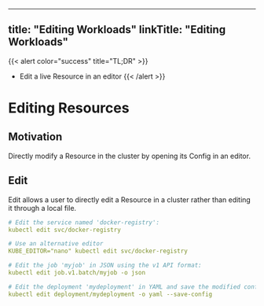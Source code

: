 
---
title: "Editing Workloads"
linkTitle: "Editing Workloads"
---


{{< alert color="success" title="TL;DR" >}}
- Edit a live Resource in an editor
{{< /alert >}}

# Editing Resources

## Motivation

Directly modify a Resource in the cluster by opening its Config in an editor.

## Edit

Edit allows a user to directly edit a Resource in a cluster rather than
editing it through a local file.

```yaml
# Edit the service named 'docker-registry':
kubectl edit svc/docker-registry
```

```yaml
# Use an alternative editor
KUBE_EDITOR="nano" kubectl edit svc/docker-registry
```

```yaml
# Edit the job 'myjob' in JSON using the v1 API format:
kubectl edit job.v1.batch/myjob -o json
```

```yaml
# Edit the deployment 'mydeployment' in YAML and save the modified config in its annotation:
kubectl edit deployment/mydeployment -o yaml --save-config
```
